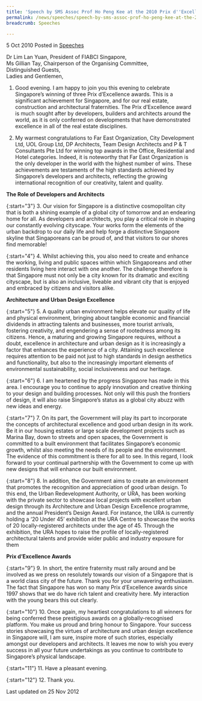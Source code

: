 ```yaml
---
title: 'Speech by SMS Assoc Prof Ho Peng Kee at the 2010 Prix d''Excellence Awards Dinner'
permalink: /news/speeches/speech-by-sms-assoc-prof-ho-peng-kee-at-the-2010-prix-d-excellence-awards-dinner/
breadcrumb: Speeches

---
```



5 Oct 2010 Posted in [Speeches](/news/speeches)

Dr Lim Lan Yuan, President of FIABCI Singapore,  
Ms Gillian Tay, Chairperson of the Organising Committee,  
Distinguished Guests,  
Ladies and Gentlemen,  


1. Good evening.  I am happy to join you this evening to celebrate Singapore’s winning of three Prix d’Excellence awards.  This is a significant achievement for Singapore, and for our real estate, construction and architectural fraternities. The Prix d’Excellence award is much sought after by developers, builders and architects around the world, as it is only conferred on developments that have demonstrated excellence in all of the real estate disciplines. 

2. My warmest congratulations to Far East Organization, City Development Ltd, UOL Group Ltd, DP Architects, Team Design Architects and P & T Consultants Pte Ltd for winning top awards in the Office, Residential and Hotel categories. Indeed, it is noteworthy that Far East Organization is the only developer in the world with the highest number of wins. These achievements are testaments of the high standards achieved by Singapore’s developers and architects, reflecting the growing international recognition of our creativity, talent and quality.

**The Role of Developers and Architects**

{:start="3"}
3. Our vision for Singapore is a distinctive cosmopolitan city that is both a shining example of a global city of tomorrow and an endearing home for all.  As developers and architects, you play a critical role in shaping our constantly evolving cityscape. Your works form the elements of the urban backdrop to our daily life and help forge a distinctive Singapore skyline that Singaporeans can be proud of, and that visitors to our shores find memorable!   

{:start="4"}
4. Whilst achieving this, you also need to create and enhance the working, living and public spaces within which Singaporeans and other residents living here interact with one another. The challenge therefore is that Singapore must not only be a city known for its dramatic and exciting cityscape, but is also an inclusive, liveable and vibrant city that is enjoyed and embraced by citizens and visitors alike.

**Architecture and Urban Design Excellence**

{:start="5"}
5. A quality urban environment helps elevate our quality of life and physical environment, bringing about tangible economic and financial dividends in attracting talents and businesses, more tourist arrivals, fostering creativity, and engendering a sense of rootedness among its citizens. Hence, a maturing and growing Singapore requires, without a doubt, excellence in architecture and urban design as it is increasingly a factor that enhances the experience of a city.  Attaining such excellence requires attention to be paid not just to high standards in design aesthetics and functionality, but also to the increasingly important elements of environmental sustainability, social inclusiveness and our heritage.  

{:start="6"}
6. I am heartened by the progress Singapore has made in this area. I encourage you to continue to apply innovation and creative thinking to your design and building processes. Not only will this push the frontiers of design, it will also raise Singapore’s status as a global city abuzz with new ideas and energy. 

{:start="7"}
7. On its part, the Government will play its part to incorporate the concepts of architectural excellence and good urban design in its work. Be it in our housing estates or large scale development projects such as Marina Bay, down to streets and open spaces, the Government is committed to a built environment that facilitates Singapore’s economic growth, whilst also meeting the needs of its people and the environment. The evidence of this commitment is there for all to see. In this regard, I look forward to your continual partnership with the Government to come up with new designs that will enhance our built environment.

{:start="8"}
8. In addition, the Government aims to create an environment that promotes the recognition and appreciation of good urban design.  To this end, the Urban Redevelopment Authority, or URA, has been working with the private sector to showcase local projects with excellent urban design through its Architecture and Urban Design Excellence programme, and the annual President’s Design Award. For instance, the URA is currently holding a ‘20 Under 45’ exhibition at the URA Centre to showcase the works of 20 locally-registered architects under the age of 45.  Through the exhibition, the URA hopes to raise the profile of locally-registered architectural talents and provide wider public and industry exposure for them

**Prix d’Excellence Awards**

{:start="9"}
9. In short, the entire fraternity must rally around and be involved as we press on resolutely towards our vision of a Singapore that is a world class city of the future. Thank you for your unwavering enthusiasm. The fact that Singapore has won so many Prix d’Excellence awards since 1997 shows that we do have rich talent and creativity here. My interaction with the young bears this out clearly.

{:start="10"}
10. Once again, my heartiest congratulations to all winners for being conferred these prestigious awards on a globally-recognised platform.  You make us proud and bring honour to Singapore. Your success stories showcasing the virtues of architecture and urban design excellence in Singapore will, I am sure, inspire more of such stories, especially amongst our developers and architects. It leaves me now to wish you every success in all your future undertakings as you continue to contribute to Singapore’s physical landscape.

{:start="11"}
11. Have a pleasant evening.

{:start="12"}
12. Thank you.


<p class="right-side-updated">Last updated on 25 Nov 2012</p>



